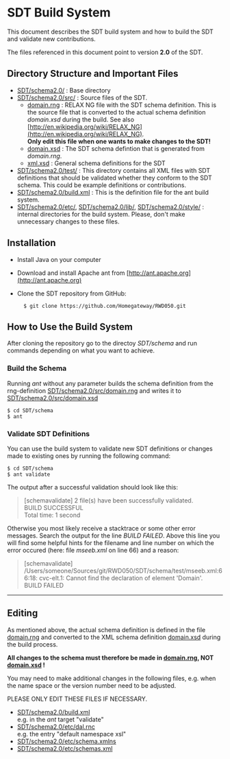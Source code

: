 # SDT Build System
This document describes the SDT build system and how to build the SDT and validate new contributions.

The files referenced in this document point to version **2.0** of the SDT.

## Directory Structure and Important Files
- [SDT/schema2.0/](..) : Base directory
- [SDT/schema2.0/src/](src/) : Source files of the SDT.
	- [domain.rng](src/domain.rng) : RELAX NG file with the SDT schema definition. This is the source file that is converted to the actual schema definition *domain.xsd* during the build. See also [http://en.wikipedia.org/wiki/RELAX_NG](http://en.wikipedia.org/wiki/RELAX_NG).  
	**Only edit this file when one wants to make changes to the SDT!**
	- [domain.xsd](src/domain.xsd) : The SDT schema defintion that is generated from *domain.rng*.
	- [xml.xsd](src/xml.xsd) : General schema definitions for the SDT
- [SDT/schema2.0/test/](test/) : This directory contains all XML files with SDT definitions that should be validated whether they conform to the SDT schema. This could be example definitions or contributions.
- [SDT/schema2.0/build.xml](build.xml) : This is the definition file for the ant build system.
- [SDT/schema2.0/etc/](etc/), [SDT/schema2.0/lib/](lib/), [SDT/schema2.0/style/](style/) : internal directories for the build system. Please, don't make unnecessary changes to these files.

## Installation
- Install Java on your computer
- Download and install Apache ant from [http://ant.apache.org](http://ant.apache.org)
- Clone the SDT repository from GitHub:

		$ git clone https://github.com/Homegateway/RWD050.git
	
## How to Use the Build System
After cloning the repository go to the directoy *SDT/schema* and run commands depending on what you want to achieve.

### Build the Schema
Running *ant* without any parameter builds the schema definition from the rng-definition [SDT/schema2.0/src/domain.rng](src/domain.rng) and writes it to [SDT/schema2.0/src/domain.xsd](src/domain.xsd)

	$ cd SDT/schema
	$ ant

### Validate SDT Definitions
You can use the build system to validate new SDT definitions or changes made to existing ones by running the following command:

	$ cd SDT/schema
	$ ant validate

The output after a successful validation should look like this:

>[schemavalidate] 2 file(s) have been successfully validated.  
>BUILD SUCCESSFUL  
>Total time: 1 second

Otherwise you most likely receive a stacktrace or some other error messages. Search the output for the line *BUILD FAILED*. Above this line you will find some helpful hints for the filename and line number on which the error occured (here: file *mseeb.xml* on line 66) and a reason:	

>[schemavalidate] /Users/someone/Sources/git/RWD050/SDT/schema/test/mseeb.xml:66:18: cvc-elt.1: Cannot find the declaration of element 'Domain'.    
>BUILD FAILED

---

##  Editing
As mentioned above, the actual schema definition is defined in the file [domain.rng](src/domain.rng) and converted to the XML schema definition [domain.xsd](src/domain.xsd) during the build process. 

**All changes to the schema must therefore be made in [domain.rng](src/domain.rng), NOT [domain.xsd](src/domain.xsd) !**

You may need to make additional changes in the following files, e.g. when the name space or the version number need to be adjusted.

PLEASE ONLY EDIT THESE FILES IF NECESSARY. 

- [SDT/schema2.0/build.xml](build.xml)  
e.g. in the *ant* target "validate"
- [SDT/schema2.0/etc/dal.rnc](etc/dal.rnc)  
e.g. the entry "default namespace xsl"
- [SDT/schema2.0/etc/schema.xmlns](etc/schema.xmlns)
- [SDT/schema2.0/etc/schemas.xml](etc/schemas.xml)
